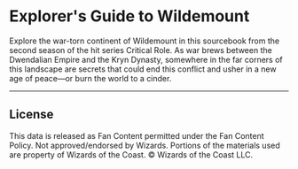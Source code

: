 # Explorer's Guide to Wildemount

Explore the war-torn continent of Wildemount in this sourcebook from the second season of the hit series Critical Role. As war brews between the Dwendalian Empire and the Kryn Dynasty, somewhere in the far corners of this landscape are secrets that could end this conflict and usher in a new age of peace—or burn the world to a cinder.

---

## License

This data is released as Fan Content permitted under the Fan Content Policy. Not approved/endorsed by Wizards. Portions of the materials used are property of Wizards of the Coast. © Wizards of the Coast LLC.
